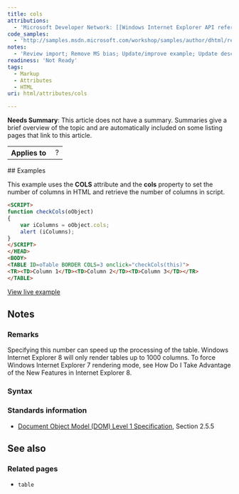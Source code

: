 ```yaml
---
title: cols
attributions:
  - 'Microsoft Developer Network: [[Windows Internet Explorer API reference](http://msdn.microsoft.com/en-us/library/ie/hh828809%28v=vs.85%29.aspx) Article]'
code_samples:
  - 'http://samples.msdn.microsoft.com/workshop/samples/author/dhtml/refs/cols.htm'
notes:
  - 'Review import; Remove MS bias; Update/improve example; Update descriptions; Fix lists & compatibility info'
readiness: 'Not Ready'
tags:
  - Markup
  - Attributes
  - HTML
uri: html/attributes/cols

---
```

**Needs Summary**: This article does not have a summary. Summaries give a brief overview of the topic and are automatically included on some listing pages that link to this article.

<table class="wikitable">
<tr>
<th>
Applies to

</th>
<td>
 ?

</td>
</tr>
</table>
## Examples

This example uses the **COLS** attribute and the **cols** property to set the number of columns in HTML and retrieve the number of columns in script.

``` html
<SCRIPT>
function checkCols(oObject)
{
    var iColumns = oObject.cols;
    alert (iColumns);
}
</SCRIPT>
</HEAD>
<BODY>
<TABLE ID=oTable BORDER COLS=3 onclick="checkCols(this)">
<TR><TD>Column 1</TD><TD>Column 2</TD><TD>Column 3</TD></TR>
</TABLE>
```

[View live example](http://samples.msdn.microsoft.com/workshop/samples/author/dhtml/refs/cols.htm)

## Notes

### Remarks

Specifying this number can speed up the processing of the table. Windows Internet Explorer 8 will only render tables up to 1000 columns. To force Windows Internet Explorer 7 rendering mode, see How Do I Take Advantage of the New Features in Internet Explorer 8.

### Syntax

### Standards information

-   [Document Object Model (DOM) Level 1 Specification](http://go.microsoft.com/fwlink/p/?linkid=161725), Section 2.5.5

## See also

### Related pages

-   `table`
